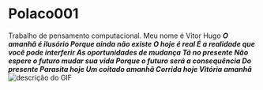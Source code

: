# Polaco001
Trabalho de pensamento computacional.
Meu nome é Vitor Hugo
_**O amanhã é ilusório 
Porque ainda não existe
O hoje é real
É a realidade que você pode interferir
As oportunidades de mudança 
Tá no presente
Não espere o futuro mudar sua vida 
Porque o futuro será a consequência 
Do presente 
Parasita hoje 
Um coitado amanhã 
Corrida hoje 
Vitória amanhã**_
![descrição do GIF](https://www.google.com/search?client=tablet-android-samsung-ss&sca_esv=d621e0682869cae1&sca_upv=1&q=mt07&udm=2&fbs=AEQNm0AuaLfhdrtx2b9ODfK0pnmi046uB92frSWoVskpBryHTtShVNbk-60xlcGTvYzJ-DKkEMNxV-kfsznyyrX_HVTEig8oh2BhtImtFIiy9jncpEwmO6kl0XrOUwia4hI3NykdZNrBHUAdVOZtAaUj7FyN73JBB5wi5iqJ_iZp2fXlLoCgJDA7rCadZrrBeR5-FY6eLTm22xJehqESf7KaNlLZL3hOSw&sa=X&ved=2ahUKEwjlkNSIx_WHAxUCFbkGHcHEHegQtKgLegQIGBAB#vhid=tIW9wS0tmw6-ZM&vssid=mosaic)
